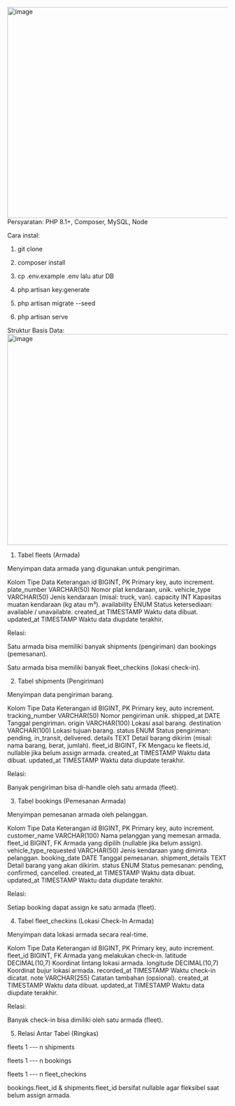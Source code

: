 <img width="550" height="482" alt="image" src="https://github.com/user-attachments/assets/0b226faf-6635-4eb4-b2fd-8dc84725e312" />Persyaratan: 
PHP 8.1+, Composer, MySQL, Node

Cara instal:
1. git clone <repo>

2. composer install

3. cp .env.example .env lalu atur DB

4. php artisan key:generate

5. php artisan migrate --seed

6. php artisan serve


Struktur Basis Data:
<img width="550" height="482" alt="image" src="https://github.com/user-attachments/assets/40847013-1169-402a-9f0c-25d5af4fea2e" />

1. Tabel fleets (Armada)

Menyimpan data armada yang digunakan untuk pengiriman.

Kolom	Tipe Data	Keterangan
id	BIGINT, PK	Primary key, auto increment.
plate_number	VARCHAR(50)	Nomor plat kendaraan, unik.
vehicle_type	VARCHAR(50)	Jenis kendaraan (misal: truck, van).
capacity	INT	Kapasitas muatan kendaraan (kg atau m³).
availability	ENUM	Status ketersediaan: available / unavailable.
created_at	TIMESTAMP	Waktu data dibuat.
updated_at	TIMESTAMP	Waktu data diupdate terakhir.

Relasi:

Satu armada bisa memiliki banyak shipments (pengiriman) dan bookings (pemesanan).

Satu armada bisa memiliki banyak fleet_checkins (lokasi check-in).

2. Tabel shipments (Pengiriman)

Menyimpan data pengiriman barang.

Kolom	Tipe Data	Keterangan
id	BIGINT, PK	Primary key, auto increment.
tracking_number	VARCHAR(50)	Nomor pengiriman unik.
shipped_at	DATE	Tanggal pengiriman.
origin	VARCHAR(100)	Lokasi asal barang.
destination	VARCHAR(100)	Lokasi tujuan barang.
status	ENUM	Status pengiriman: pending, in_transit, delivered.
details	TEXT	Detail barang dikirim (misal: nama barang, berat, jumlah).
fleet_id	BIGINT, FK	Mengacu ke fleets.id, nullable jika belum assign armada.
created_at	TIMESTAMP	Waktu data dibuat.
updated_at	TIMESTAMP	Waktu data diupdate terakhir.

Relasi:

Banyak pengiriman bisa di-handle oleh satu armada (fleet).

3. Tabel bookings (Pemesanan Armada)

Menyimpan pemesanan armada oleh pelanggan.

Kolom	Tipe Data	Keterangan
id	BIGINT, PK	Primary key, auto increment.
customer_name	VARCHAR(100)	Nama pelanggan yang memesan armada.
fleet_id	BIGINT, FK	Armada yang dipilih (nullable jika belum assign).
vehicle_type_requested	VARCHAR(50)	Jenis kendaraan yang diminta pelanggan.
booking_date	DATE	Tanggal pemesanan.
shipment_details	TEXT	Detail barang yang akan dikirim.
status	ENUM	Status pemesanan: pending, confirmed, cancelled.
created_at	TIMESTAMP	Waktu data dibuat.
updated_at	TIMESTAMP	Waktu data diupdate terakhir.

Relasi:

Setiap booking dapat assign ke satu armada (fleet).

4. Tabel fleet_checkins (Lokasi Check-In Armada)

Menyimpan data lokasi armada secara real-time.

Kolom	Tipe Data	Keterangan
id	BIGINT, PK	Primary key, auto increment.
fleet_id	BIGINT, FK	Armada yang melakukan check-in.
latitude	DECIMAL(10,7)	Koordinat lintang lokasi armada.
longitude	DECIMAL(10,7)	Koordinat bujur lokasi armada.
recorded_at	TIMESTAMP	Waktu check-in dicatat.
note	VARCHAR(255)	Catatan tambahan (opsional).
created_at	TIMESTAMP	Waktu data dibuat.
updated_at	TIMESTAMP	Waktu data diupdate terakhir.

Relasi:

Banyak check-in bisa dimiliki oleh satu armada (fleet).

5. Relasi Antar Tabel (Ringkas)

fleets 1 --- n shipments

fleets 1 --- n bookings

fleets 1 --- n fleet_checkins

bookings.fleet_id & shipments.fleet_id bersifat nullable agar fleksibel saat belum assign armada.
